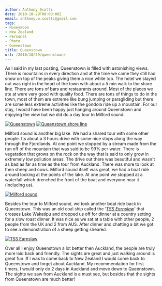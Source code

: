 ```yaml
---
author: Anthony Scotti
date: 2010-10-29T00:00:00Z
email: anthony.m.scotti@gmail.com
tags:
- Honeymoon
- New Zealand
- Personal
- Photo
- Queenstown
title: Queenstown
url: /2010/10/29/queenstown/
---
```


As I said in my last posting, Queenstown is filled with astonishing views. There is mountains in every direction and at the time we came they still had snow on top of the peaks giving them a nice white top. The hotel we stayed out was right in the heart of the town with about a 5 min walk to the shore line. There are tons of bars and restaurants around. Most of the places we ate at were very good with quality food. There are tons of things to do in the town, most of them are extreme like bung jumping or paragliding but there are some less extreme activities like the gondola ride up a mountain. For our stay, I would have been happy just hanging around Queenstown and enjoying the view but we did do a day tour to Milford sound.

[![Queenstown](/images/photos/New_Zealand/DSC00024-300x225.jpg)](/images/photos/New_Zealand/DSC00024.jpg) [![Queenstown shore line](/images/photos/New_Zealand/DSC00070-300x225.jpg)](/images/photos/New_Zealand/DSC00070.jpg)

Milford sound is another big lake. We had a shared tour with some other people. Its about a 3 hours drive with some nice stops along the way through the Fjordlands. At one point we stopped by a stream made from the run off of the mountain that was said to be 99% per water. There is vegetation that grows on the rock on the way that is said to only grow in extremely low pollution areas. The drive out there was beautiful and wasn't as bad as far as time as the tour from Auckland. There was more to look at then sheep and cows. Milford sound itself was great, we had a boat ride around looking at the points of the lake. At one point we stopped at a waterfall which drenched the front of the boat and everyone near it (including us).

[![Milford sound](/images/photos/New_Zealand/DSC00331-300x225.jpg)](/images/photos/New_Zealand/DSC00331.jpg)

Besides the tour to Milford sound, we took another boat ride back in Queenstown. This was an old coal ship called the _'[TSS Earnslaw](http://en.wikipedia.org/wiki/TSS_Earnslaw)'_ that crosses Lake Wakatipu and dropped us off for dinner at a country setting for a slow roast dinner. It was nice as we sat at a table with other people, 2 people from the UK and 2 from AUS. After dinner and chatting a bit we got to see a demonstration of a sheep getting sheared.

[![TSS Earnslaw](/images/photos/New_Zealand/DSC00648-300x225.jpg)](/images/photos/New_Zealand/DSC00648.jpg)

Over all I enjoy Queenstown a lot better then Auckland, the people are truly more laid back and friendly. The sights are great and just walking around is great fun. If I was to come back to New Zealand I would come back to Queenstown and forget about Auckland. My recommendation for first timers, I would only do 2 days in Auckland and move down to Queenstown. The sights we saw from Auckland is a must see, but besides that the sights from Queenstown are much better!
